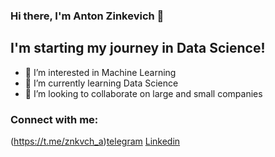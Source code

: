### Hi there, I'm Anton Zinkevich 👋

## I'm starting my journey in Data Science!
- 👀 I’m interested in Machine Learning
- 🌱 I’m currently learning Data Science
- 💞️ I’m looking to collaborate on large and small companies

### Connect with me:
(https://t.me/znkvch_a)[telegram](https://github.com/znkvch/znkvch/assets/138566114/d41fc05e-b312-4fae-b9de-fa89e48a3d5e)
[Linkedin](https://www.linkedin.com/in/anton-zinkevich-8a47ba28a)
